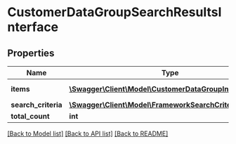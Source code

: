 # CustomerDataGroupSearchResultsInterface

## Properties
Name | Type | Description | Notes
------------ | ------------- | ------------- | -------------
**items** | [**\Swagger\Client\Model\CustomerDataGroupInterface[]**](CustomerDataGroupInterface.md) | Customer groups list. | 
**search_criteria** | [**\Swagger\Client\Model\FrameworkSearchCriteriaInterface**](FrameworkSearchCriteriaInterface.md) |  | 
**total_count** | **int** | Total count. | 

[[Back to Model list]](../README.md#documentation-for-models) [[Back to API list]](../README.md#documentation-for-api-endpoints) [[Back to README]](../README.md)


